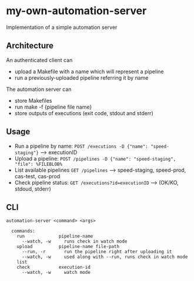# my-own-automation-server

Implementation of a simple automation server

## Architecture

An authenticated client can 

 - upload a Makefile with a name which will represent a pipeline
 - run a previously-uploaded pipeline referring it by name

The automation server can

 - store Makefiles
 - run make -f {pipeline file name}
 - store outputs of executions (exit code, stdout and stderr)

## Usage

- Run a pipeline by name: `POST /executions -D {"name": "speed-staging"}` --> executionID
- Upload a pipeline: `POST /pipelines -D {"name": "speed-staging", "file": %FILEBLOB%`
- List available pipelines `GET /pipelines` --> speed-staging, speed-prod, cas-test, cas-prod
- Check pipeline status: `GET /executions?id=executionID` --> (OK/KO, stdoud, stderr)

## CLI

```
automation-server <command> <args>

  commands:
    run             pipeline-name
      --watch, -w     runs check in watch mode
    upload          pipeline-name file-path
      --run, -r       run the pipeline right after uploading it
      --watch, -w     used along with --run, runs check in watch mode
    list
    check           execution-id
      --watch, -w     watch mode
```